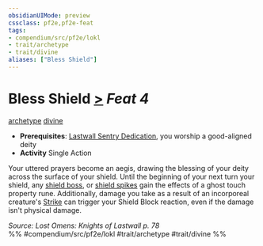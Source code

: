 ```yaml
---
obsidianUIMode: preview
cssclass: pf2e,pf2e-feat
tags:
- compendium/src/pf2e/lokl
- trait/archetype
- trait/divine
aliases: ["Bless Shield"]
---
```

# Bless Shield  [>](../../Rules/core-rulebook/chapter-9-playing-the-game.md#Actions "Single Action") *Feat 4*  
[archetype](../../Rules/traits/archetype.md)  [divine](../../Rules/traits/divine.md)  

- **Prerequisites**: [Lastwall Sentry Dedication](lastwall-sentry-dedication-lowg.md), you worship a good-aligned deity
- **Activity** Single Action

Your uttered prayers become an aegis, drawing the blessing of your deity across the surface of your shield. Until the beginning of your next turn your shield, any [shield boss](../equipment/items/shield-boss.md), or [shield spikes](../equipment/items/shield-spikes.md) gain the effects of a ghost touch property rune. Additionally, damage you take as a result of an incorporeal creature's [Strike](../../Rules/actions/strike.md) can trigger your Shield Block reaction, even if the damage isn't physical damage.

*Source: Lost Omens: Knights of Lastwall p. 78*  
%% #compendium/src/pf2e/lokl #trait/archetype #trait/divine %%